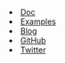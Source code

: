 <li id="documentation" {% if include.cur == 'docs' %} class="active" {% endif %}><a href="/#">Doc</a></li>
<li id="examples" {% if include.tag == 'example' %} class="active" {% endif %}><a href="/blog/tagged/example.html">Examples</a></li>
<li {% if include.cur == 'blog' %} class="active" {% endif %}><a href="/blog/">Blog</a></li>
<li id="github" intent in-base-before="#twitter" in-mobile-after="#twitter" in-pseudomobile-after="#twitter"><a href="https://github.com/dowjones/intentionjs" target="_blank">GitHub</a></li>
<li id="twitter"><a href="http://twitter.com/intentionjs" target="_blank">Twitter</a></li>
